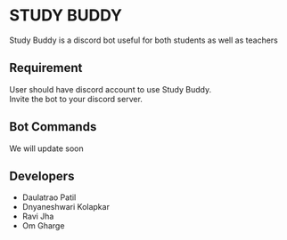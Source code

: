 # STUDY BUDDY

Study Buddy is a discord bot useful for both students as well as teachers 

## Requirement 

User should have discord account to use Study Buddy. <br/>
Invite the bot to your discord server.


## Bot Commands

We will update soon


## Developers 
- Daulatrao Patil
- Dnyaneshwari Kolapkar
- Ravi Jha
- Om Gharge
